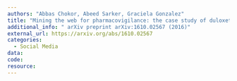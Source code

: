 ```yaml
---
authors: "Abbas Chokor, Abeed Sarker, Graciela Gonzalez"
title: "Mining the web for pharmacovigilance: the case study of duloxetine and venlafaxine"
additional_info: " arXiv preprint arXiv:1610.02567 (2016)"  
external_url: https://arxiv.org/abs/1610.02567  
categories:
  - Social Media
data:
code:
resource:
---
```

